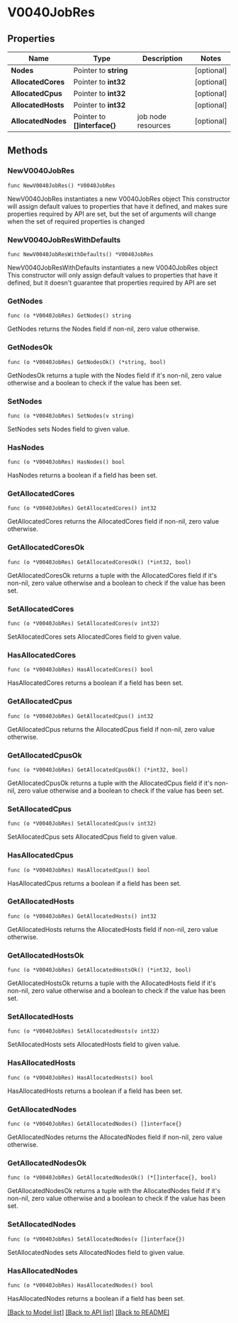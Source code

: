# V0040JobRes

## Properties

Name | Type | Description | Notes
------------ | ------------- | ------------- | -------------
**Nodes** | Pointer to **string** |  | [optional] 
**AllocatedCores** | Pointer to **int32** |  | [optional] 
**AllocatedCpus** | Pointer to **int32** |  | [optional] 
**AllocatedHosts** | Pointer to **int32** |  | [optional] 
**AllocatedNodes** | Pointer to **[]interface{}** | job node resources | [optional] 

## Methods

### NewV0040JobRes

`func NewV0040JobRes() *V0040JobRes`

NewV0040JobRes instantiates a new V0040JobRes object
This constructor will assign default values to properties that have it defined,
and makes sure properties required by API are set, but the set of arguments
will change when the set of required properties is changed

### NewV0040JobResWithDefaults

`func NewV0040JobResWithDefaults() *V0040JobRes`

NewV0040JobResWithDefaults instantiates a new V0040JobRes object
This constructor will only assign default values to properties that have it defined,
but it doesn't guarantee that properties required by API are set

### GetNodes

`func (o *V0040JobRes) GetNodes() string`

GetNodes returns the Nodes field if non-nil, zero value otherwise.

### GetNodesOk

`func (o *V0040JobRes) GetNodesOk() (*string, bool)`

GetNodesOk returns a tuple with the Nodes field if it's non-nil, zero value otherwise
and a boolean to check if the value has been set.

### SetNodes

`func (o *V0040JobRes) SetNodes(v string)`

SetNodes sets Nodes field to given value.

### HasNodes

`func (o *V0040JobRes) HasNodes() bool`

HasNodes returns a boolean if a field has been set.

### GetAllocatedCores

`func (o *V0040JobRes) GetAllocatedCores() int32`

GetAllocatedCores returns the AllocatedCores field if non-nil, zero value otherwise.

### GetAllocatedCoresOk

`func (o *V0040JobRes) GetAllocatedCoresOk() (*int32, bool)`

GetAllocatedCoresOk returns a tuple with the AllocatedCores field if it's non-nil, zero value otherwise
and a boolean to check if the value has been set.

### SetAllocatedCores

`func (o *V0040JobRes) SetAllocatedCores(v int32)`

SetAllocatedCores sets AllocatedCores field to given value.

### HasAllocatedCores

`func (o *V0040JobRes) HasAllocatedCores() bool`

HasAllocatedCores returns a boolean if a field has been set.

### GetAllocatedCpus

`func (o *V0040JobRes) GetAllocatedCpus() int32`

GetAllocatedCpus returns the AllocatedCpus field if non-nil, zero value otherwise.

### GetAllocatedCpusOk

`func (o *V0040JobRes) GetAllocatedCpusOk() (*int32, bool)`

GetAllocatedCpusOk returns a tuple with the AllocatedCpus field if it's non-nil, zero value otherwise
and a boolean to check if the value has been set.

### SetAllocatedCpus

`func (o *V0040JobRes) SetAllocatedCpus(v int32)`

SetAllocatedCpus sets AllocatedCpus field to given value.

### HasAllocatedCpus

`func (o *V0040JobRes) HasAllocatedCpus() bool`

HasAllocatedCpus returns a boolean if a field has been set.

### GetAllocatedHosts

`func (o *V0040JobRes) GetAllocatedHosts() int32`

GetAllocatedHosts returns the AllocatedHosts field if non-nil, zero value otherwise.

### GetAllocatedHostsOk

`func (o *V0040JobRes) GetAllocatedHostsOk() (*int32, bool)`

GetAllocatedHostsOk returns a tuple with the AllocatedHosts field if it's non-nil, zero value otherwise
and a boolean to check if the value has been set.

### SetAllocatedHosts

`func (o *V0040JobRes) SetAllocatedHosts(v int32)`

SetAllocatedHosts sets AllocatedHosts field to given value.

### HasAllocatedHosts

`func (o *V0040JobRes) HasAllocatedHosts() bool`

HasAllocatedHosts returns a boolean if a field has been set.

### GetAllocatedNodes

`func (o *V0040JobRes) GetAllocatedNodes() []interface{}`

GetAllocatedNodes returns the AllocatedNodes field if non-nil, zero value otherwise.

### GetAllocatedNodesOk

`func (o *V0040JobRes) GetAllocatedNodesOk() (*[]interface{}, bool)`

GetAllocatedNodesOk returns a tuple with the AllocatedNodes field if it's non-nil, zero value otherwise
and a boolean to check if the value has been set.

### SetAllocatedNodes

`func (o *V0040JobRes) SetAllocatedNodes(v []interface{})`

SetAllocatedNodes sets AllocatedNodes field to given value.

### HasAllocatedNodes

`func (o *V0040JobRes) HasAllocatedNodes() bool`

HasAllocatedNodes returns a boolean if a field has been set.


[[Back to Model list]](../README.md#documentation-for-models) [[Back to API list]](../README.md#documentation-for-api-endpoints) [[Back to README]](../README.md)


